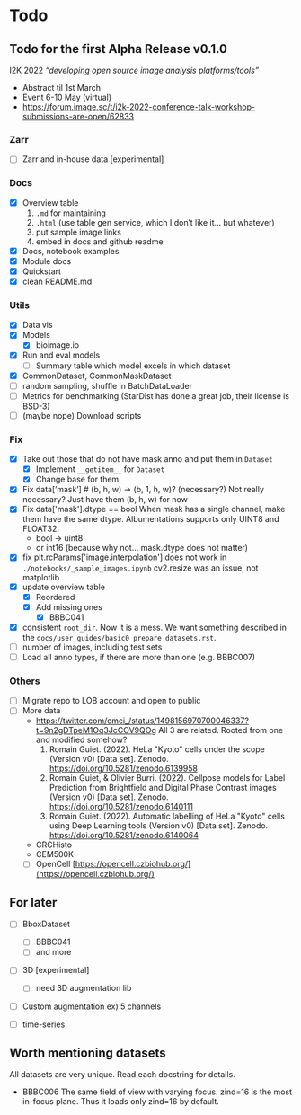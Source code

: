 # Todo

## Todo for the first Alpha Release v0.1.0
I2K 2022 *“developing open source image analysis platforms/tools”*
- Abstract til 1st March
- Event 6-10 May (virtual)
- https://forum.image.sc/t/i2k-2022-conference-talk-workshop-submissions-are-open/62833

### Zarr
- [ ]  Zarr and in-house data [experimental]

### Docs
- [x]  Overview table
    1. `.md` for maintaining
    2. `.html` (use table gen service, which I don’t like it... but whatever)
    3. put sample image links
    4. embed in docs and github readme
- [x]  Docs, notebook examples
- [x]  Module docs
- [x]  Quickstart
- [x]  clean README.md

### Utils
- [x]  Data vis
- [x]  Models
    - [x]  bioimage.io
- [x]  Run and eval models
    - [ ]  Summary table which model excels in which dataset
- [x]  CommonDataset, CommonMaskDataset
- [ ]  random sampling, shuffle in BatchDataLoader
- [ ]  Metrics for benchmarking (StarDist has done a great job, their license is BSD-3)
- [ ]  (maybe nope) Download scripts

### Fix
- [x]  Take out those that do not have mask anno and put them in `Dataset`
    - [x]  Implement `__getitem__` for `Dataset`
    - [x]  Change base for them
- [x]  Fix data[’mask’]  # (b, h, w) → (b, 1, h, w)? (necessary?)
    Not really necessary? Just have them (b, h, w) for now
- [x]  Fix data['mask'].dtype == bool
    When mask has a single channel, make them have the same dtype.
    Albumentations supports only UINT8 and FLOAT32.
    - bool -> uint8
    - or int16 (because why not... mask.dtype does not matter)
- [x]  fix plt.rcParams['image.interpolation'] does not work in `./notebooks/_sample_images.ipynb`
    cv2.resize was an issue, not matplotlib
- [x]  update overview table
    - [x]  Reordered
    - [x]  Add missing ones
        - [x]  BBBC041
- [x]  consistent `root_dir`. Now it is a mess. We want something described in the
  `docs/user_guides/basic0_prepare_datasets.rst`.
- [ ]  number of images, including test sets
- [ ]  Load all anno types, if there are more than one (e.g. BBBC007)

### Others
- [ ]  Migrate repo to LOB account and open to public
- [ ]  More data
    - https://twitter.com/cmci_/status/1498156970700046337?t=9n2gDTpeM1Oq3JcCOV9QOg
        All 3 are related. Rooted from one and modified somehow?
        1. Romain Guiet. (2022). HeLa "Kyoto" cells under the scope (Version v0) [Data set]. Zenodo. https://doi.org/10.5281/zenodo.6139958
        2. Romain Guiet, & Olivier Burri. (2022). Cellpose models for Label Prediction from Brightfield and Digital Phase Contrast images (Version v0) [Data set]. Zenodo. https://doi.org/10.5281/zenodo.6140111
        3. Romain Guiet. (2022). Automatic labelling of HeLa "Kyoto" cells using Deep Learning tools (Version v0) [Data set]. Zenodo. https://doi.org/10.5281/zenodo.6140064
    - CRCHisto
    - CEM500K
    - [ ]  OpenCell [https://opencell.czbiohub.org/](https://opencell.czbiohub.org/)

## For later
- [ ]  BboxDataset
    - [ ]  BBBC041
    - [ ]  and more
- [ ]  3D [experimental]
    - [ ]  need 3D augmentation lib
- [ ]  Custom augmentation ex) 5 channels
- [ ]  time-series


<!-- Put this in another README -->
## Worth mentioning datasets
All datasets are very unique. Read each docstring for details.

- BBBC006
    The same field of view with varying focus. zind=16 is the most in-focus
    plane. Thus it loads only zind=16 by default.
